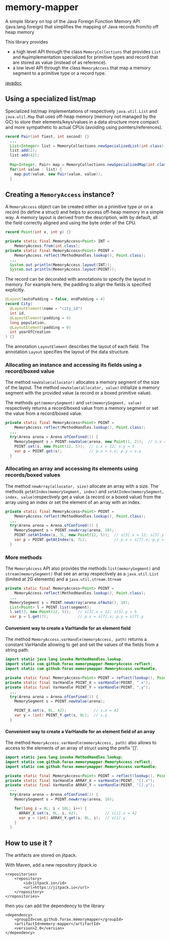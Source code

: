# memory-mapper
A simple library on top of the Java  Foreign Function Memory API (java.lang.foreign)
that simplifies the mapping of Java records from/to off heap memory

This library provides
- a high level API through the class `MemoryCollections` that provides `List` and `Map`implementation
  specialized for primitive types and record that are stored as value (instead of as reference).
- a low level API through the class `MemoryAccess` that map a memory segment to a primitive type or
  a record type.

[javadoc](https://javadoc.jitpack.io/com/github/forax/memory-mapper/master/javadoc/com/github/forax/memorymapper/package-summary.html)

## Using a specialized list/map

Specialized list/map implementations of respectively `java.util.List` and `java.util.Map`
that uses off-heap memory (memory not managed by the GC) to store their elements/keys/values
in a data structure more compact and more sympathetic to actual CPUs (avoiding using pointers/references).

```java
record Pair(int fiest, int second) {}
  ...
  List<Integer> list = MemoryCollections.newSpecializedList(int.class);
  list.add(2);
  list.add(42);
  
  Map<Integer, Pair> map = MemoryCollections.newSpecializedMap(int.class, Pair.class);
  for(int value : list) {
    map.put(value, new Pair(value, value));
  }
```

## Creating a `MemoryAccess` instance?

A `MemoryAccess` object can be created either on a primitive type or on a record (to define a struct)
and helps to access off-heap memory in a simple way.
A memory layout is derived from the description, with by default, all the field correctly aligned and
using the byte order of the CPU.
```java
record Point(int x, int y) {}

private static final MemoryAccess<Point> INT =
    MemoryAccess.from(int.class);
private static final MemoryAccess<Point> POINT =
    MemoryAccess.reflect(MethodHandles.lookup(), Point.class);
  ...
  System.out.println(MemoryAccess.layout(INT));
  System.out.println(MemoryAccess.layout(POINT));
```
The record can be decorated with annotations to specify the layout in memory.
For example here, the padding to align the fields is specified explicitly.
```java
@Layout(autoPadding = false, endPadding = 4)
record City(
  @LayoutElement(name = "city_id")
  int id,
  @LayoutElement(padding = 4)
  long population,
  @LayoutElement(padding = 0)
  int yearOfCreation
) {}
```
The annotation `LayoutElement` describes the layout of each field.
The annotation `Layout` specifies the layout of the data structure.


### Allocating an instance and accessing its fields using a record/boxed value

The method `newValue(allocator)` allocates a memory segment of the size of the layout.
The method `newValue(allocator, value)` initialize a memory segment with the provided value
(a record or a boxed primitive value).

The methods `get(memorySegment)` and `set(memorySegment, value)` respectively returns a record/boxed value
from a memory segment or set the value from a record/boxed value. 

```java
private static final MemoryAccess<Point> POINT =
    MemoryAccess.reflect(MethodHandles.lookup(), Point.class);
  ...
  try(Arena arena = Arena.ofConfined()) {
    MemorySegment s = POINT.newValue(arena, new Point(1, 2));  // s.x = 1; s.y = 2
    POINT.set(s, new Point(12, 5));  // s.x = 12; s.y = 5
    var p = POINT.get(s);            // p.x = s.x; p.y = s.y
  }
```

### Allocating an array and accessing its elements using records/boxed values

The method `newArray(allocator, size)` allocate an array with a size.
The methods `getAtIndex(memorySegment, index)` and `setAtIndex(memorySegment, index, value)`respectively
get a value (a record or a boxed value) from the array using an index or set the element of an array with an index.

```java
private static final MemoryAccess<Point> POINT =
    MemoryAccess.reflect(MethodHandles.lookup(), Point.class);
  ...
  try(Arena arena = Arena.ofConfined()) {
    MemorySegment s = POINT.newArray(arena, 10);
    POINT.setAtIndex(s, 3L, new Point(12, 5));  // s[3].x = 12; s[3].y = 5
    var p = POINT.getAtIndex(s, 7L);            // p.x = s[7].x; p.y = s[7].y
  }
```

### More methods

The `MemoryAccess` API also provides the methods `list(memorySegment)` and `stream(memorySegment)` that see
an array respectively as a `java.util.List` (limited at 2G elements) and a `java.util.stream.Stream`
```java
private static final MemoryAccess<Point> POINT =
    MemoryAccess.reflect(MethodHandles.lookup(), Point.class);
  ...
  MemorySegment s = POINT.newArray(arena.ofAuto(), 10);
  List<Point> l = POINT.list(segment);
  l.set(3, new Point(12, 5));   // s[3].x = 12; s[3].y = 5
  var p = l.get(7);             // p.x = s[7].x; p.y = s[7].y
```

#### Convenient way to create a VarHandle for an element field

The method `MemoryAccess.varHandle(memoryAccess, path)` returns a constant VarHandle allowing to get and set the values of the fields
from a string path.

```java
import static java.lang.invoke.MethodHandles.lookup;
import static com.github.forax.memorymapper.MemoryAccess.reflect;
import static com.github.forax.memorymapper.MemoryAccess.varHandle;

private static final MemoryAccess<Point> POINT = reflect(lookup(), Point.class);
private static final VarHandle POINT_X = varHandle(POINT, ".x");
private static final VarHandle POINT_Y = varHandle(POINT, ".y");        
  ...
  try(Arena arena = Arena.ofConfined()) {
    MemorySegment s = POINT.newValue(arena);

    POINT_X.set(s, 0L, 42);            // s.x = 42
    var y = (int) POINT_Y.get(s, 0L);  // s.y
  }
```

#### Convenient way to create a VarHandle for an element field of an array

The method `MemoryAccess.varHandle(memoryAccess, path)` also allows to access to the elements of an array
of struct using the prefix '[]'.

```java
import static java.lang.invoke.MethodHandles.lookup;
import static com.github.forax.memorymapper.MemoryAccess.reflect;
import static com.github.forax.memorymapper.MemoryAccess.varHandle;

private static final MemoryAccess<Point> POINT = reflect(lookup(), Point.class);
private static final VarHandle ARRAY_X = varHandle(POINT, "[].x");
private static final VarHandle ARRAY_Y = varHandle(POINT, "[].y");    
  ...
  try(Arena arena = Arena.ofConfined()) {
    MemorySegment s = POINT.newArray(arena, 10);

    for(long i = 0L; i < 10L; i++) {
      ARRAY_X.set(s, 0L, i, 42);            // s[i].x = 42
      var y = (int) ARRAY_Y.get(s, 0L, i);  // s[i].y
    }
  }
```

## How to use it ?

The artifacts are stored on jitpack.

With Maven, add a new repository jitpack.io 
```pom
<repositories>
    <repository>
        <id>jitpack.io</id>
        <url>https://jitpack.io</url>
    </repository>
</repositories>
```

then you can add the dependency to the library
```pom
<dependency>
    <groupId>com.github.forax.memorymapper</groupId>
    <artifactId>memory-mapper</artifactId>
    <version>2.0</version>
</dependency>
```



